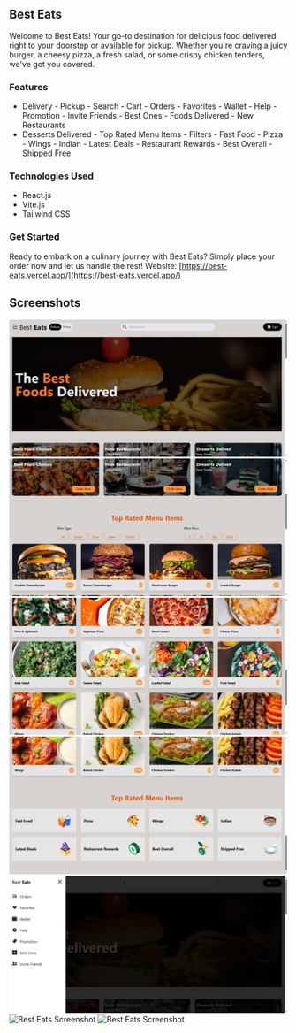 ## Best Eats

Welcome to Best Eats! Your go-to destination for delicious food delivered right to your doorstep or available for pickup. Whether you're craving a juicy burger, a cheesy pizza, a fresh salad, or some crispy chicken tenders, we've got you covered.

### Features

- Delivery - Pickup - Search - Cart - Orders - Favorites - Wallet - Help - Promotion - Invite Friends - Best Ones - Foods Delivered - New Restaurants
- Desserts Delivered - Top Rated Menu Items - Filters - Fast Food - Pizza - Wings - Indian - Latest Deals - Restaurant Rewards - Best Overall - Shipped Free

### Technologies Used

- React.js
- Vite.js
- Tailwind CSS

### Get Started

Ready to embark on a culinary journey with Best Eats? Simply place your order now and let us handle the rest! Website: [https://best-eats.vercel.app/](https://best-eats.vercel.app/)

## Screenshots

![Best Eats Screenshot](/public/1.jpeg)
![Best Eats Screenshot](/public/2.jpeg)
![Best Eats Screenshot](/public/3.jpeg)
![Best Eats Screenshot](/public/4.jpeg)
![Best Eats Screenshot](/public/5.jpeg)
![Best Eats Screenshot](/public/6.gif)
![Best Eats Screenshot](/public/7.gif)
